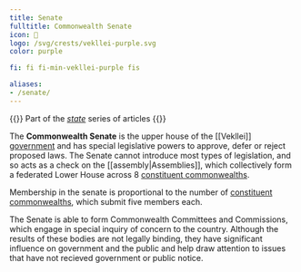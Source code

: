 ```yaml
---
title: Senate
fulltitle: Commonwealth Senate
icon: 🏺
logo: /svg/crests/vekllei-purple.svg
color: purple

fi: fi fi-min-vekllei-purple fis

aliases:
- /senate/
---
```

{{<note series>}}
 Part of the *[state](/state/)* series of articles
{{</note>}}

The <span class="fi fi-min-vekllei-purple fis"></span> **Commonwealth Senate** is the upper house of the [[Vekllei]] [government](/government/) and has special legislative powers to approve, defer or reject proposed laws. The Senate cannot introduce most types of legislation, and so acts as a check on the [[assembly|Assemblies]], which collectively form a federated Lower House across 8 [constituent commonwealths](/constituents/).

Membership in the senate is proportional to the number of [constituent commonwealths](/constiuents/), which submit five members each.

The Senate is able to form Commonwealth Committees and Commissions, which engage in special inquiry of concern to the country. Although the results of these bodies are not legally binding, they have significant influence on government and the public and help draw attention to issues that have not recieved government or public notice.



